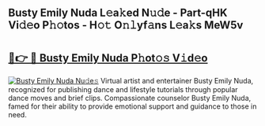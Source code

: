## Busty Emily Nuda L𝚎a𝚔ed N𝚞𝚍e - Part-qHK Vi𝚍𝚎o P𝚑𝚘tos - H𝚘𝚝 O𝚗𝚕yf𝚊ns L𝚎a𝚔s MeW5v

# <h2><a href="http://kf7b44.oniu.top/?m=Busty+Emily+Nuda">🔗👉 🔴 Busty Emily Nuda P𝚑ot𝚘𝚜 V𝚒d𝚎o</a></h2>

[![Busty Emily Nuda Nu𝚍e𝚜](https://i.imgur.com/0qMVB7G.gif)](http://kf7b44.oniu.top/?m=Busty+Emily+Nuda)
Virtual artist and entertainer Busty Emily Nuda, recognized for publishing dance and lifestyle tutorials through popular dance moves and brief clips. Compassionate counselor Busty Emily Nuda, famed for their ability to provide emotional support and guidance to those in need.  
